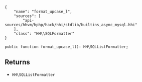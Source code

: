 ``` yamlmeta
{
    "name": "format_upcase_l",
    "sources": [
        "api-sources/hhvm/hphp/hack/hhi/stdlib/builtins_async_mysql.hhi"
    ],
    "class": "HH\\SQLFormatter"
}
```




``` Hack
public function format_upcase_l(): HH\SQLListFormatter;
```




## Returns




+ ` HH\SQLListFormatter `
<!-- HHAPIDOC -->
